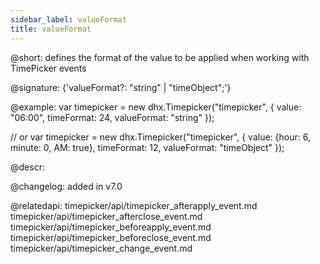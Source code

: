 ```yaml
---
sidebar_label: valueFormat
title: valueFormat
---          
```


@short: defines the format of the value to be applied when working with TimePicker events

@signature: {'valueFormat?: "string" | "timeObject";'}

@example:
var timepicker = new dhx.Timepicker("timepicker", {
	value: "06:00",
	timeFormat: 24,
	valueFormat: "string"
});

// or
var timepicker = new dhx.Timepicker("timepicker", {
	value: {hour: 6, minute: 0, AM: true},
	timeFormat: 12,
	valueFormat: "timeObject"
});



@descr:   

@changelog: added in v7.0

@relatedapi:
timepicker/api/timepicker_afterapply_event.md
timepicker/api/timepicker_afterclose_event.md
timepicker/api/timepicker_beforeapply_event.md
timepicker/api/timepicker_beforeclose_event.md
timepicker/api/timepicker_change_event.md

